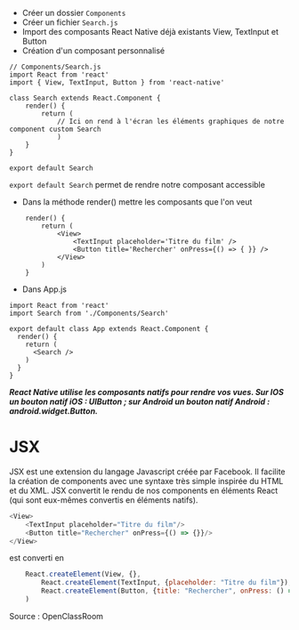 ﻿- Créer un dossier `Components`
- Créer un fichier `Search.js`
- Import des composants React Native déjà existants View, TextInput et Button
- Création d'un composant personnalisé
```
// Components/Search.js
import React from 'react'
import { View, TextInput, Button } from 'react-native'
```
```
class Search extends React.Component {
    render() {
        return (
            // Ici on rend à l'écran les éléments graphiques de notre component custom Search
            )
    }
}

export default Search
```
```export default Search``` permet de rendre notre composant accessible

- Dans la méthode render() mettre les composants que l'on veut
```
    render() {
        return (
            <View>
                <TextInput placeholder='Titre du film' />
                <Button title='Rechercher' onPress={() => { }} />
            </View>
        )
    }
```
- Dans App.js
```
import React from 'react'
import Search from './Components/Search'

export default class App extends React.Component {
  render() {
    return (
      <Search />
    )
  }
}

```

***React Native utilise les composants natifs pour rendre vos vues. Sur IOS un bouton natif iOS :  UIButton ; sur Android un bouton natif Android :  android.widget.Button.***

# JSX
JSX est une extension du langage Javascript créée par Facebook. Il facilite la création de components avec une syntaxe très simple inspirée du HTML et du XML. JSX convertit le rendu de nos components en éléments React (qui sont eux-mêmes convertis en éléments natifs).

```javascript
<View>
    <TextInput placeholder="Titre du film"/>
    <Button title="Rechercher" onPress={() => {}}/>
</View>
```

est converti en

```javascript
    React.createElement(View, {},
        React.createElement(TextInput, {placeholder: "Titre du film"}),
        React.createElement(Button, {title: "Rechercher", onPress: () => {}})
    )
```



Source : OpenClassRoom